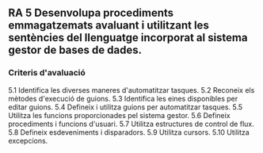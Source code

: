 ## RA 5 Desenvolupa procediments emmagatzemats avaluant i utilitzant les sentències del llenguatge incorporat al sistema gestor de bases de dades.    

### Criteris d'avaluació

   5.1 Identifica les diverses maneres d'automatitzar tasques.
   5.2 Reconeix els mètodes d'execució de guions.
   5.3 Identifica les eines disponibles per editar guions.
   5.4 Defineix i utilitza guions per automatitzar tasques.
   5.5 Utilitza les funcions proporcionades pel sistema gestor.
   5.6 Defineix procediments i funcions d'usuari.
   5.7 Utilitza estructures de control de flux.
   5.8 Defineix esdeveniments i disparadors.
   5.9 Utilitza cursors.
   5.10 Utilitza excepcions.